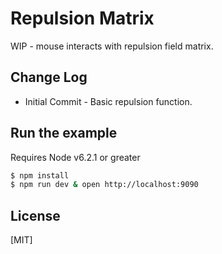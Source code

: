 # Repulsion Matrix

  WIP - mouse interacts with repulsion field matrix.

## Change Log
  * Initial Commit - Basic repulsion function.

## Run the example
  Requires Node v6.2.1 or greater

```bash
$ npm install
$ npm run dev & open http://localhost:9090
```

## License

[MIT]
